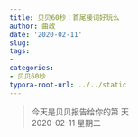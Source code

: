 ```yaml
---
title: 贝贝60秒：首尾接词好玩么
author: 曲政
date: '2020-02-11'
slug: 
tags:
- 
categories:
- 贝贝60秒
typora-root-url: ../../static
---
```

> 今天是贝贝报告给你的第  天   
> 2020-02-11 星期二 